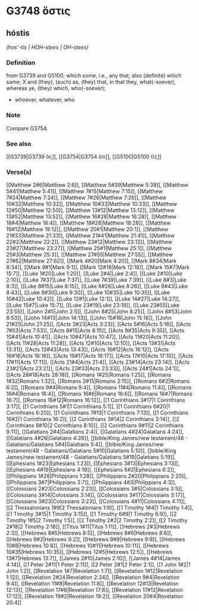 # G3748 ὅστις

## hóstis

_(hos'-tis | HOH-stees | OH-stees)_

### Definition

from G3739 and G5100; which some, i.e., any that; also (definite) which same; X and (they), (such) as, (they) that, in that they, what(-soever), whereas ye, (they) which, who(-soever); 

- whoever, whatever, who

### Note

Compare G3754.

### See also

[[G3739|G3739 ὅς]], [[G3754|G3754 ὅτι]], [[G5100|G5100 τὶς]]

### Verse(s)

[[Matthew 2#6|Matthew 2:6]], [[Matthew 5#39|Matthew 5:39]], [[Matthew 5#41|Matthew 5:41]], [[Matthew 7#15|Matthew 7:15]], [[Matthew 7#24|Matthew 7:24]], [[Matthew 7#26|Matthew 7:26]], [[Matthew 10#32|Matthew 10:32]], [[Matthew 10#33|Matthew 10:33]], [[Matthew 12#50|Matthew 12:50]], [[Matthew 13#12|Matthew 13:12]], [[Matthew 13#52|Matthew 13:52]], [[Matthew 16#28|Matthew 16:28]], [[Matthew 18#4|Matthew 18:4]], [[Matthew 18#28|Matthew 18:28]], [[Matthew 19#12|Matthew 19:12]], [[Matthew 20#1|Matthew 20:1]], [[Matthew 21#33|Matthew 21:33]], [[Matthew 21#41|Matthew 21:41]], [[Matthew 22#2|Matthew 22:2]], [[Matthew 23#12|Matthew 23:12]], [[Matthew 23#27|Matthew 23:27]], [[Matthew 25#1|Matthew 25:1]], [[Matthew 25#3|Matthew 25:3]], [[Matthew 27#55|Matthew 27:55]], [[Matthew 27#62|Matthew 27:62]], [[Mark 4#20|Mark 4:20]], [[Mark 8#34|Mark 8:34]], [[Mark 9#1|Mark 9:1]], [[Mark 12#18|Mark 12:18]], [[Mark 15#7|Mark 15:7]], [[Luke 1#20|Luke 1:20]], [[Luke 2#4|Luke 2:4]], [[Luke 2#10|Luke 2:10]], [[Luke 7#37|Luke 7:37]], [[Luke 7#39|Luke 7:39]], [[Luke 8#3|Luke 8:3]], [[Luke 8#15|Luke 8:15]], [[Luke 8#26|Luke 8:26]], [[Luke 8#43|Luke 8:43]], [[Luke 9#30|Luke 9:30]], [[Luke 10#35|Luke 10:35]], [[Luke 10#42|Luke 10:42]], [[Luke 12#1|Luke 12:1]], [[Luke 14#27|Luke 14:27]], [[Luke 15#7|Luke 15:7]], [[Luke 23#19|Luke 23:19]], [[Luke 23#55|Luke 23:55]], [[John 2#5|John 2:5]], [[John 8#25|John 8:25]], [[John 8#53|John 8:53]], [[John 14#13|John 14:13]], [[John 15#16|John 15:16]], [[John 21#25|John 21:25]], [[Acts 3#23|Acts 3:23]], [[Acts 5#16|Acts 5:16]], [[Acts 7#53|Acts 7:53]], [[Acts 8#15|Acts 8:15]], [[Acts 9#35|Acts 9:35]], [[Acts 10#41|Acts 10:41]], [[Acts 10#47|Acts 10:47]], [[Acts 11#20|Acts 11:20]], [[Acts 11#28|Acts 11:28]], [[Acts 12#10|Acts 12:10]], [[Acts 13#31|Acts 13:31]], [[Acts 13#43|Acts 13:43]], [[Acts 16#12|Acts 16:12]], [[Acts 16#16|Acts 16:16]], [[Acts 16#17|Acts 16:17]], [[Acts 17#10|Acts 17:10]], [[Acts 17#11|Acts 17:11]], [[Acts 21#4|Acts 21:4]], [[Acts 23#14|Acts 23:14]], [[Acts 23#21|Acts 23:21]], [[Acts 23#33|Acts 23:33]], [[Acts 24#1|Acts 24:1]], [[Acts 28#18|Acts 28:18]], [[Romans 1#25|Romans 1:25]], [[Romans 1#32|Romans 1:32]], [[Romans 2#15|Romans 2:15]], [[Romans 6#2|Romans 6:2]], [[Romans 9#4|Romans 9:4]], [[Romans 11#4|Romans 11:4]], [[Romans 16#4|Romans 16:4]], [[Romans 16#6|Romans 16:6]], [[Romans 16#7|Romans 16:7]], [[Romans 16#12|Romans 16:12]], [[1 Corinthians 3#17|1 Corinthians 3:17]], [[1 Corinthians 5#1|1 Corinthians 5:1]], [[1 Corinthians 6#20|1 Corinthians 6:20]], [[1 Corinthians 7#13|1 Corinthians 7:13]], [[1 Corinthians 16#2|1 Corinthians 16:2]], [[2 Corinthians 3#14|2 Corinthians 3:14]], [[2 Corinthians 8#10|2 Corinthians 8:10]], [[2 Corinthians 9#11|2 Corinthians 9:11]], [[Galatians 2#4|Galatians 2:4]], [[Galatians 4#24|Galatians 4:24]], [[Galatians 4#26|Galatians 4:26]], [[bible/King James/new testament/48 - Galatians/Galatians 5#4|Galatians 5:4]], [[bible/King James/new testament/48 - Galatians/Galatians 5#10|Galatians 5:10]], [[bible/King James/new testament/48 - Galatians/Galatians 5#19|Galatians 5:19]], [[Ephesians 1#23|Ephesians 1:23]], [[Ephesians 3#13|Ephesians 3:13]], [[Ephesians 4#19|Ephesians 4:19]], [[Ephesians 6#2|Ephesians 6:2]], [[Philippians 1#28|Philippians 1:28]], [[Philippians 2#20|Philippians 2:20]], [[Philippians 3#7|Philippians 3:7]], [[Philippians 4#3|Philippians 4:3]], [[Colossians 2#23|Colossians 2:23]], [[Colossians 3#5|Colossians 3:5]], [[Colossians 3#14|Colossians 3:14]], [[Colossians 3#17|Colossians 3:17]], [[Colossians 3#23|Colossians 3:23]], [[Colossians 4#11|Colossians 4:11]], [[2 Thessalonians 1#9|2 Thessalonians 1:9]], [[1 Timothy 1#4|1 Timothy 1:4]], [[1 Timothy 3#15|1 Timothy 3:15]], [[1 Timothy 6#9|1 Timothy 6:9]], [[2 Timothy 1#5|2 Timothy 1:5]], [[2 Timothy 2#2|2 Timothy 2:2]], [[2 Timothy 2#18|2 Timothy 2:18]], [[Titus 1#11|Titus 1:11]], [[Hebrews 2#3|Hebrews 2:3]], [[Hebrews 8#5|Hebrews 8:5]], [[Hebrews 8#6|Hebrews 8:6]], [[Hebrews 9#2|Hebrews 9:2]], [[Hebrews 9#9|Hebrews 9:9]], [[Hebrews 10#8|Hebrews 10:8]], [[Hebrews 10#11|Hebrews 10:11]], [[Hebrews 10#35|Hebrews 10:35]], [[Hebrews 12#5|Hebrews 12:5]], [[Hebrews 13#7|Hebrews 13:7]], [[James 2#10|James 2:10]], [[James 4#14|James 4:14]], [[1 Peter 2#11|1 Peter 2:11]], [[2 Peter 2#1|2 Peter 2:1]], [[1 John 1#2|1 John 1:2]], [[Revelation 1#7|Revelation 1:7]], [[Revelation 1#12|Revelation 1:12]], [[Revelation 2#24|Revelation 2:24]], [[Revelation 9#4|Revelation 9:4]], [[Revelation 11#8|Revelation 11:8]], [[Revelation 12#13|Revelation 12:13]], [[Revelation 17#8|Revelation 17:8]], [[Revelation 17#12|Revelation 17:12]], [[Revelation 19#2|Revelation 19:2]], [[Revelation 20#4|Revelation 20:4]]